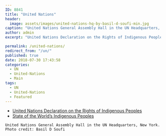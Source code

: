 ```yaml
---
ID: 8841
title: "United Nations"
header:
  image: assets/images/united-nations-hq-by-basil-d-soufi-min.jpg
caption: "United Nations General Assembly Hall in the UN Headquarters, New York. Photo credit, Basil D Soufi."
author: admin
excerpt: "United Nations Declaration on the Rights of Indigenous Peoples and State of the World’s Indigenous Peoples."

permalink: /united-nations/
redirect_from: "/un/"
published: true
date: 2018-07-30 17:43:58
categories:
  - UN
  - United-Nations
  - Main
tags:
  - UN
  - United-Nations
  - Featured
---
```

* [United Nations Declaration on the Rights of Indigenous Peoples](/united-nations-declaration-on-the-rights-of-indigenous-peoples/)
* [State of the World’s Indigenous Peoples](/sowip/)


`United Nations General Assembly Hall in the UN Headquarters, New York. Photo credit: Basil D Soufi`
